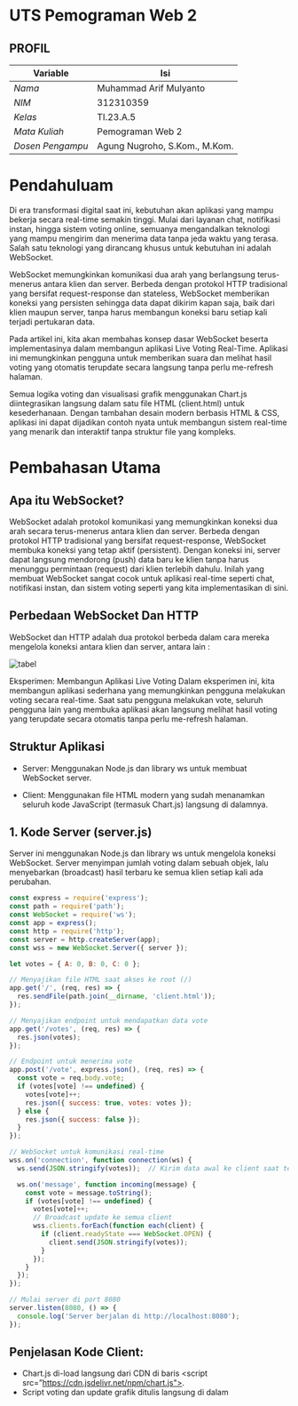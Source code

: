 # UTS Pemograman Web 2
## PROFIL
| Variable           |             Isi            |
| -------------------|----------------------------|
| *Nama*           |         Muhammad Arif Mulyanto      |
| *NIM*            |          312310359        |
| *Kelas*          |          TI.23.A.5         |
| *Mata Kuliah*    |     Pemograman Web 2  |
| *Dosen Pengampu* | Agung Nugroho, S.Kom., M.Kom.|

# Pendahuluam
Di era transformasi digital saat ini, kebutuhan akan aplikasi yang mampu bekerja secara real-time semakin tinggi. Mulai dari layanan chat, notifikasi instan, hingga sistem voting online, semuanya mengandalkan teknologi yang mampu mengirim dan menerima data tanpa jeda waktu yang terasa. Salah satu teknologi yang dirancang khusus untuk kebutuhan ini adalah WebSocket.

WebSocket memungkinkan komunikasi dua arah yang berlangsung terus-menerus antara klien dan server. Berbeda dengan protokol HTTP tradisional yang bersifat request-response dan stateless, WebSocket memberikan koneksi yang persisten sehingga data dapat dikirim kapan saja, baik dari klien maupun server, tanpa harus membangun koneksi baru setiap kali terjadi pertukaran data.

Pada artikel ini, kita akan membahas konsep dasar WebSocket beserta implementasinya dalam membangun aplikasi Live Voting Real-Time. Aplikasi ini memungkinkan pengguna untuk memberikan suara dan melihat hasil voting yang otomatis terupdate secara langsung tanpa perlu me-refresh halaman.

Semua logika voting dan visualisasi grafik menggunakan Chart.js diintegrasikan langsung dalam satu file HTML (client.html) untuk kesederhanaan. Dengan tambahan desain modern berbasis HTML & CSS, aplikasi ini dapat dijadikan contoh nyata untuk membangun sistem real-time yang menarik dan interaktif tanpa struktur file yang kompleks.

# Pembahasan Utama
## Apa itu WebSocket? 
WebSocket adalah protokol komunikasi yang memungkinkan koneksi dua arah secara terus-menerus antara klien dan server. Berbeda dengan protokol HTTP tradisional yang bersifat request-response, WebSocket membuka koneksi yang tetap aktif (persistent). Dengan koneksi ini, server dapat langsung mendorong (push) data baru ke klien tanpa harus menunggu permintaan (request) dari klien terlebih dahulu. Inilah yang membuat WebSocket sangat cocok untuk aplikasi real-time seperti chat, notifikasi instan, dan sistem voting seperti yang kita implementasikan di sini.

## Perbedaan WebSocket Dan HTTP
WebSocket dan HTTP adalah dua protokol berbeda dalam cara mereka mengelola koneksi antara klien dan server, antara lain :

![tabel](https://github.com/user-attachments/assets/aff094cf-7a9b-4c1d-82d1-f3077339b1b6)

Eksperimen: Membangun Aplikasi Live Voting
Dalam eksperimen ini, kita membangun aplikasi sederhana yang memungkinkan pengguna melakukan voting secara real-time. Saat satu pengguna melakukan vote, seluruh pengguna lain yang membuka aplikasi akan langsung melihat hasil voting yang terupdate secara otomatis tanpa perlu me-refresh halaman.

## Struktur Aplikasi
- Server: Menggunakan Node.js dan library ws untuk membuat WebSocket server.

- Client: Menggunakan file HTML modern yang sudah menanamkan seluruh kode JavaScript (termasuk Chart.js) langsung di dalamnya.

## 1. Kode Server (server.js)
Server ini menggunakan Node.js dan library ws untuk mengelola koneksi WebSocket. Server menyimpan jumlah voting dalam sebuah objek, lalu menyebarkan (broadcast) hasil terbaru ke semua klien setiap kali ada perubahan.

``` js
const express = require('express');
const path = require('path');
const WebSocket = require('ws');
const app = express();
const http = require('http');
const server = http.createServer(app);
const wss = new WebSocket.Server({ server });

let votes = { A: 0, B: 0, C: 0 };

// Menyajikan file HTML saat akses ke root (/)
app.get('/', (req, res) => {
  res.sendFile(path.join(__dirname, 'client.html'));
});

// Menyajikan endpoint untuk mendapatkan data vote
app.get('/votes', (req, res) => {
  res.json(votes);
});

// Endpoint untuk menerima vote
app.post('/vote', express.json(), (req, res) => {
  const vote = req.body.vote;
  if (votes[vote] !== undefined) {
    votes[vote]++;
    res.json({ success: true, votes: votes });
  } else {
    res.json({ success: false });
  }
});

// WebSocket untuk komunikasi real-time
wss.on('connection', function connection(ws) {
  ws.send(JSON.stringify(votes));  // Kirim data awal ke client saat terhubung

  ws.on('message', function incoming(message) {
    const vote = message.toString();
    if (votes[vote] !== undefined) {
      votes[vote]++;
      // Broadcast update ke semua client
      wss.clients.forEach(function each(client) {
        if (client.readyState === WebSocket.OPEN) {
          client.send(JSON.stringify(votes));
        }
      });
    }
  });
});

// Mulai server di port 8080
server.listen(8080, () => {
  console.log('Server berjalan di http://localhost:8080');
});
```

## Penjelasan Kode Client:

- Chart.js di-load langsung dari CDN di baris <script src=”https://cdn.jsdelivr.net/npm/chart.js"></script>.
- Script voting dan update grafik ditulis langsung di dalam <script> di file ini, sehingga praktis untuk eksperimen lokal.
- Fungsi vote(pilihan) akan mengirimkan pesan ke server setiap kali tombol diklik.
- Setiap kali server mengirim data terbaru, grafik akan langsung ter-update otomatis secara real-time.

# Hasil Eksperimen

![ss](https://github.com/user-attachments/assets/998eb8d4-171c-4463-8e7f-2099b20d6952)

# Setelah aplikasi dijalankan:

- Ketika seorang pengguna melakukan vote (contoh: klik “Vote A”), maka seluruh klien lain yang membuka aplikasi akan langsung melihat update jumlah vote tanpa perlu menekan refresh.
- Grafik yang menggunakan Chart.js akan langsung bergerak naik mengikuti jumlah vote terbaru.
- Proses ini berlangsung real-time berkat koneksi WebSocket yang selalu aktif antara server dan semua klien.

# Analisis

## Implementasi ini membuktikan bahwa :

- WebSocket sangat efektif untuk aplikasi real-time seperti live voting.
- Dengan menanamkan Chart.js dan script voting langsung di file client.html, kita dapat membuat aplikasi yang sederhana namun tetap powerful untuk skenario real-time.
- Pendekatan ini cocok untuk eksperimen, presentasi, atau polling sederhana pada acara seperti seminar, webinar, atau kelas daring.

